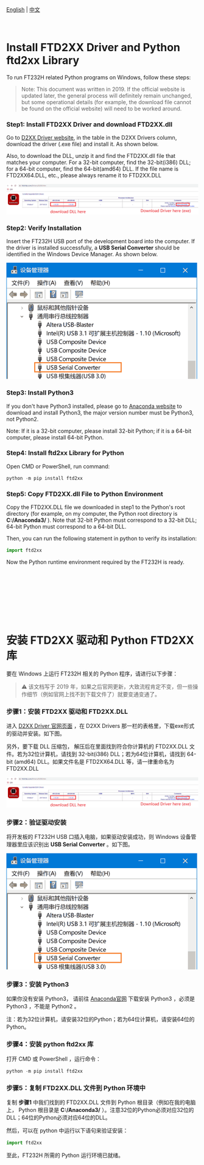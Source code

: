 [English](#en) | [中文](#cn)

　

<span id="en">Install FTD2XX Driver and Python ftd2xx Library</span>
====================================

To run FT232H related Python programs on Windows, follow these steps:

> Note: This document was written in 2019. If the official website is updated later, the general process will definitely remain unchanged, but some operational details (for example, the download file cannot be found on the official website) will need to be worked around.

### Step1: Install FTD2XX Driver and download FTD2XX.dll

Go to [D2XX Driver website](https://www.ftdichip.com/Drivers/D2XX.htm), in the table in the D2XX Drivers column, download the  driver (.exe file) and install it. As shown below.

Also, to download the DLL, unzip it and find the FTD2XX.dll file that matches your computer. For a 32-bit computer, find the 32-bit(i386) DLL; for a 64-bit computer, find the 64-bit(amd64) DLL. If the file name is FTD2XX64.DLL, etc., please always rename it to FTD2XX.DLL

![FT232h驱动下载](./figures/ft232h_driver_download.png)

### Step2: Verify Installation

Insert the FT232H USB port of the development board into the computer. If the driver is installed successfully, a **USB Serial Converter** should be identified in the Windows Device Manager. As shown below.

![FT232H被识别](./figures/ft232h_ready.png)

### Step3: Install Python3

If you don't have Python3 installed, please go to [Anaconda website](https://www.anaconda.com/products/individual) to download and install Python3, the major version number must be Python3, not Python2.

Note: If it is a 32-bit computer, please install 32-bit Python; if it is a 64-bit computer, please install 64-bit Python.

### Step4: Install ftd2xx Library for Python

Open CMD or PowerShell, run command:

```powershell
python -m pip install ftd2xx
```

### Step5: Copy FTD2XX.dll File to Python Environment

Copy the FTD2XX.DLL file we downloaded in step1 to the Python's root directory (for example, on my computer, the Python root directory is **C:/Anaconda3/** ). Note that 32-bit Python must correspond to a 32-bit DLL; 64-bit Python must correspond to a 64-bit DLL.

Then, you can run the following statement in python to verify its installation:

```python
import ftd2xx
```


Now the Python runtime environment required by the FT232H is ready.


　

　

　

　

<span id="cn">安装 FTD2XX 驱动和 Python FTD2XX 库</span>
====================================

要在 Windows 上运行 FT232H 相关的 Python 程序，请进行以下步骤： 

> :warning: 该文档写于 2019 年，如果之后官网更新，大致流程肯定不变，但一些操作细节（例如官网上找不到下载文件了）就要变通变通了。

### 步骤1：安装 FTD2XX 驱动和 FTD2XX.DLL

进入 [D2XX Driver 官网页面](https://www.ftdichip.com/Drivers/D2XX.htm) ，在 D2XX Drivers 那一栏的表格里，下载exe形式的驱动并安装。如下图。

另外，要下载 DLL 压缩包， 解压后在里面找到符合你计算机的 FTD2XX.DLL 文件。若为32位计算机，请找到 32-bit(i386) DLL；若为64位计算机，请找到 64-bit (amd64) DLL。如果文件名是 FTD2XX64.DLL 等，请一律重命名为 FTD2XX.DLL

![FT232h驱动下载](./figures/ft232h_driver_download.png)

### 步骤2：验证驱动安装

将开发板的 FT232H USB 口插入电脑，如果驱动安装成功，则 Windows 设备管理器里应该识别出 **USB Serial Converter** 。如下图。

![FT232H被识别](./figures/ft232h_ready.png)

### 步骤3：安装 Python3

如果你没有安装 Python3， 请前往 [Anaconda官网](https://www.anaconda.com/products/individual) 下载安装 Python3 ，必须是 Python3 ，不能是 Python2 。

注：若为32位计算机，请安装32位的Python；若为64位计算机，请安装64位的Python。

### 步骤4：安装 python ftd2xx 库

打开 CMD 或 PowerShell ，运行命令：

```powershell
python -m pip install ftd2xx
```

### 步骤5：复制 FTD2XX.DLL 文件到 Python 环境中

复制 **步骤1** 中我们找到的 FTD2XX.DLL 文件到 Python 根目录（例如在我的电脑上， Python 根目录是 **C:/Anaconda3/** ）。注意32位的Python必须对应32位的DLL；64位的Python必须对应64位的DLL。

然后，可以在 python 中运行以下语句来验证安装：

```python
import ftd2xx
```


至此，FT232H 所需的 Python 运行环境已就绪。
